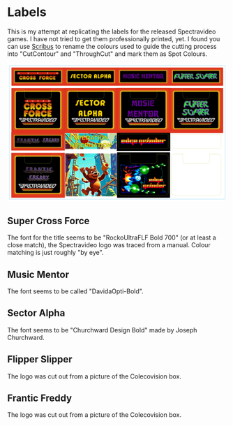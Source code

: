 # Labels
This is my attempt at replicating the labels for the released Spectravideo games. I have not tried to get them professionally printed, yet. I found you can use [Scribus](https://www.scribus.net/) to rename the colours used to guide the
cutting process into "CutContour" and "ThroughCut" and mark them as Spot Colours. 

![StickerSheet](stickersheet.svg)

## Super Cross Force
The font for the title seems to be "RockoUltraFLF Bold 700" (or at least a close match), the Spectravideo logo was traced from a manual. Colour matching is just roughly "by eye".

## Music Mentor
The font seems to be called "DavidaOpti-Bold".

## Sector Alpha
The font seems to be "Churchward Design Bold" made by Joseph Churchward.

## Flipper Slipper
The logo was cut out from a picture of the Colecovision box.

## Frantic Freddy
The logo was cut out from a picture of the Colecovision box.
